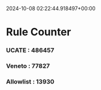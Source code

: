 2024-10-08 02:22:44.918497+00:00
# Rule Counter 
 ### UCATE : 486457

 ### Veneto : 77827

 ### Allowlist : 13930